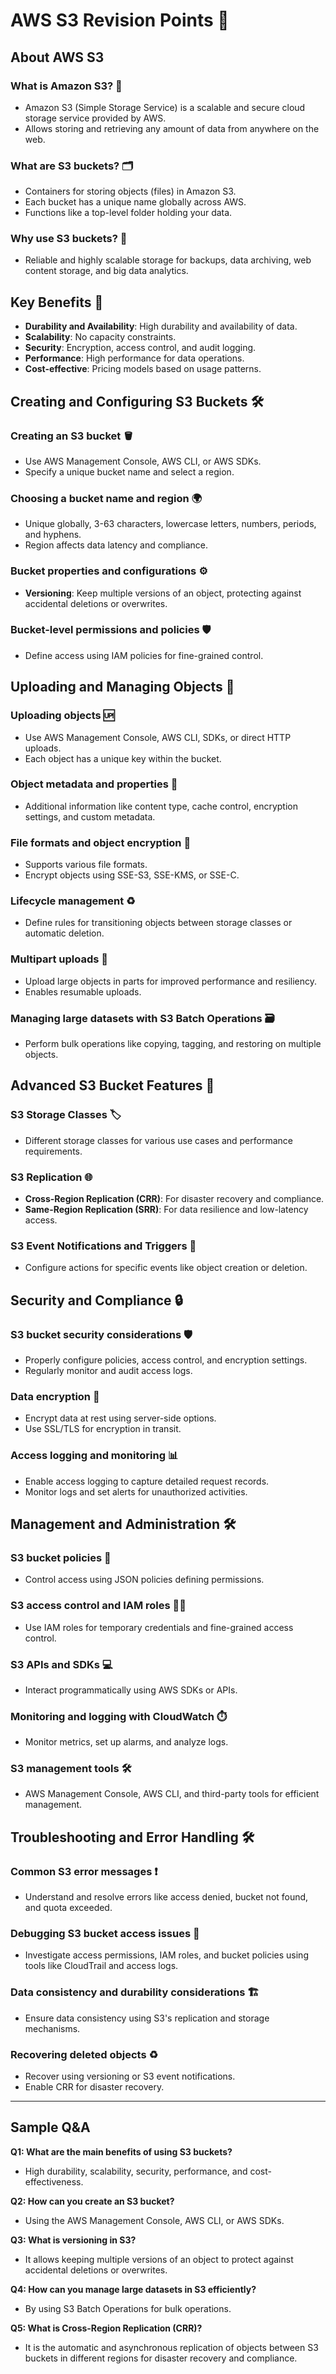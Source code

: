 # AWS S3 Revision Points 🚀

## About AWS S3

### What is Amazon S3? 🤔
- Amazon S3 (Simple Storage Service) is a scalable and secure cloud storage service provided by AWS.
- Allows storing and retrieving any amount of data from anywhere on the web.

### What are S3 buckets? 🗂️
- Containers for storing objects (files) in Amazon S3.
- Each bucket has a unique name globally across AWS.
- Functions like a top-level folder holding your data.

### Why use S3 buckets? 💼
- Reliable and highly scalable storage for backups, data archiving, web content storage, and big data analytics.

## Key Benefits 🌟
- **Durability and Availability**: High durability and availability of data.
- **Scalability**: No capacity constraints.
- **Security**: Encryption, access control, and audit logging.
- **Performance**: High performance for data operations.
- **Cost-effective**: Pricing models based on usage patterns.

## Creating and Configuring S3 Buckets 🛠️

### Creating an S3 bucket 🪣
- Use AWS Management Console, AWS CLI, or AWS SDKs.
- Specify a unique bucket name and select a region.

### Choosing a bucket name and region 🌍
- Unique globally, 3-63 characters, lowercase letters, numbers, periods, and hyphens.
- Region affects data latency and compliance.

### Bucket properties and configurations ⚙️
- **Versioning**: Keep multiple versions of an object, protecting against accidental deletions or overwrites.

### Bucket-level permissions and policies 🛡️
- Define access using IAM policies for fine-grained control.

## Uploading and Managing Objects 📂

### Uploading objects 🆙
- Use AWS Management Console, AWS CLI, SDKs, or direct HTTP uploads.
- Each object has a unique key within the bucket.

### Object metadata and properties 📝
- Additional information like content type, cache control, encryption settings, and custom metadata.

### File formats and object encryption 🔐
- Supports various file formats.
- Encrypt objects using SSE-S3, SSE-KMS, or SSE-C.

### Lifecycle management ♻️
- Define rules for transitioning objects between storage classes or automatic deletion.

### Multipart uploads 🚢
- Upload large objects in parts for improved performance and resiliency.
- Enables resumable uploads.

### Managing large datasets with S3 Batch Operations 🗃️
- Perform bulk operations like copying, tagging, and restoring on multiple objects.

## Advanced S3 Bucket Features 🚀

### S3 Storage Classes 🏷️
- Different storage classes for various use cases and performance requirements.

### S3 Replication 🌐
- **Cross-Region Replication (CRR)**: For disaster recovery and compliance.
- **Same-Region Replication (SRR)**: For data resilience and low-latency access.

### S3 Event Notifications and Triggers 🔔
- Configure actions for specific events like object creation or deletion.

## Security and Compliance 🔒

### S3 bucket security considerations 🛡️
- Properly configure policies, access control, and encryption settings.
- Regularly monitor and audit access logs.

### Data encryption 🔑
- Encrypt data at rest using server-side options.
- Use SSL/TLS for encryption in transit.

### Access logging and monitoring 📊
- Enable access logging to capture detailed request records.
- Monitor logs and set alerts for unauthorized activities.

## Management and Administration 🛠️

### S3 bucket policies 📜
- Control access using JSON policies defining permissions.

### S3 access control and IAM roles 🧑‍💼
- Use IAM roles for temporary credentials and fine-grained access control.

### S3 APIs and SDKs 💻
- Interact programmatically using AWS SDKs or APIs.

### Monitoring and logging with CloudWatch ⏱️
- Monitor metrics, set up alarms, and analyze logs.

### S3 management tools 🛠️
- AWS Management Console, AWS CLI, and third-party tools for efficient management.

## Troubleshooting and Error Handling 🛠️

### Common S3 error messages ❗
- Understand and resolve errors like access denied, bucket not found, and quota exceeded.

### Debugging S3 bucket access issues 🐛
- Investigate access permissions, IAM roles, and bucket policies using tools like CloudTrail and access logs.

### Data consistency and durability considerations 🏗️
- Ensure data consistency using S3's replication and storage mechanisms.

### Recovering deleted objects ♻️
- Recover using versioning or S3 event notifications.
- Enable CRR for disaster recovery.

---

## Sample Q&A

**Q1: What are the main benefits of using S3 buckets?**
- High durability, scalability, security, performance, and cost-effectiveness.

**Q2: How can you create an S3 bucket?**
- Using the AWS Management Console, AWS CLI, or AWS SDKs.

**Q3: What is versioning in S3?**
- It allows keeping multiple versions of an object to protect against accidental deletions or overwrites.

**Q4: How can you manage large datasets in S3 efficiently?**
- By using S3 Batch Operations for bulk operations.

**Q5: What is Cross-Region Replication (CRR)?**
- It is the automatic and asynchronous replication of objects between S3 buckets in different regions for disaster recovery and compliance.
